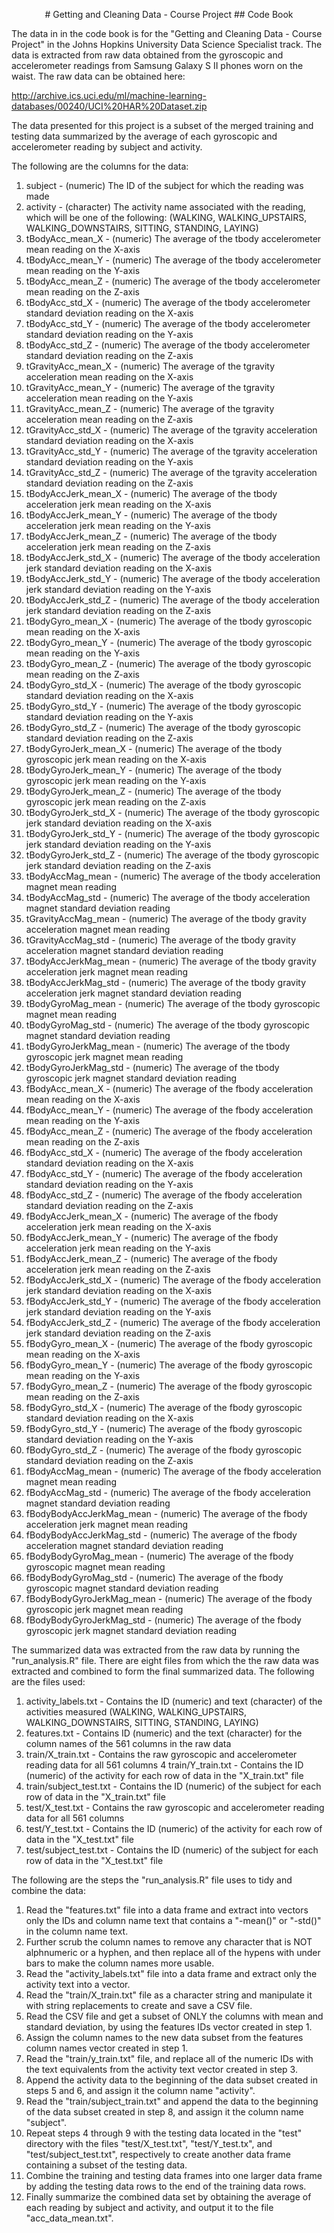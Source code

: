 <p align="center">
# Getting and Cleaning Data - Course Project
## Code Book
</p>
The data in in the code book is for the "Getting and Cleaning Data - Course 
Project" in the Johns Hopkins University Data Science Specialist track.  The
data is extracted from raw data obtained from the gyroscopic and accelerometer
readings from Samsung Galaxy S II phones worn on the waist.  The raw data can be
obtained here:  

http://archive.ics.uci.edu/ml/machine-learning-databases/00240/UCI%20HAR%20Dataset.zip

The data presented for this project is a subset of the merged training and 
testing data summarized by the average of each gyroscopic and accelerometer 
reading by subject and activity.

The following are the columns for the data:

1. subject - (numeric) The ID of the subject for which the reading was made
1. activity - (character) The activity name associated with the reading, which will be one of the following: (WALKING, WALKING_UPSTAIRS, WALKING_DOWNSTAIRS, SITTING, STANDING, LAYING)
1. tBodyAcc_mean_X - (numeric) The average of the tbody accelerometer mean reading on the X-axis
1. tBodyAcc_mean_Y - (numeric) The average of the tbody accelerometer mean reading on the Y-axis
1. tBodyAcc_mean_Z - (numeric) The average of the tbody accelerometer mean reading on the Z-axis
1. tBodyAcc_std_X - (numeric) The average of the tbody accelerometer standard deviation reading on the X-axis
1. tBodyAcc_std_Y - (numeric) The average of the tbody accelerometer standard deviation reading on the Y-axis
1. tBodyAcc_std_Z - (numeric) The average of the tbody accelerometer standard deviation reading on the Z-axis
1. tGravityAcc_mean_X - (numeric) The average of the tgravity acceleration mean reading on the X-axis
1. tGravityAcc_mean_Y - (numeric) The average of the tgravity acceleration mean reading on the Y-axis
1. tGravityAcc_mean_Z - (numeric) The average of the tgravity acceleration mean reading on the Z-axis
1. tGravityAcc_std_X - (numeric) The average of the tgravity acceleration standard deviation reading on the X-axis
1. tGravityAcc_std_Y - (numeric) The average of the tgravity acceleration standard deviation reading on the Y-axis
1. tGravityAcc_std_Z - (numeric) The average of the tgravity acceleration standard deviation reading on the Z-axis
1. tBodyAccJerk_mean_X - (numeric) The average of the tbody acceleration jerk mean reading on the X-axis
1. tBodyAccJerk_mean_Y - (numeric) The average of the tbody acceleration jerk mean reading on the Y-axis
1. tBodyAccJerk_mean_Z - (numeric) The average of the tbody acceleration jerk mean reading on the Z-axis
1. tBodyAccJerk_std_X - (numeric) The average of the tbody acceleration jerk standard deviation reading on the X-axis
1. tBodyAccJerk_std_Y - (numeric) The average of the tbody acceleration jerk standard deviation reading on the Y-axis
1. tBodyAccJerk_std_Z - (numeric) The average of the tbody acceleration jerk standard deviation reading on the Z-axis
1. tBodyGyro_mean_X - (numeric) The average of the tbody gyroscopic mean reading on the X-axis
1. tBodyGyro_mean_Y - (numeric) The average of the tbody gyroscopic mean reading on the Y-axis
1. tBodyGyro_mean_Z - (numeric) The average of the tbody gyroscopic mean reading on the Z-axis
1. tBodyGyro_std_X - (numeric) The average of the tbody gyroscopic standard deviation reading on the X-axis
1. tBodyGyro_std_Y - (numeric) The average of the tbody gyroscopic standard deviation reading on the Y-axis
1. tBodyGyro_std_Z - (numeric) The average of the tbody gyroscopic standard deviation reading on the Z-axis
1. tBodyGyroJerk_mean_X - (numeric) The average of the tbody gyroscopic jerk mean reading on the X-axis
1. tBodyGyroJerk_mean_Y - (numeric) The average of the tbody gyroscopic jerk mean reading on the Y-axis
1. tBodyGyroJerk_mean_Z - (numeric) The average of the tbody gyroscopic jerk mean reading on the Z-axis
1. tBodyGyroJerk_std_X - (numeric) The average of the tbody gyroscopic jerk standard deviation reading on the X-axis
1. tBodyGyroJerk_std_Y - (numeric) The average of the tbody gyroscopic jerk standard deviation reading on the Y-axis
1. tBodyGyroJerk_std_Z - (numeric) The average of the tbody gyroscopic jerk standard deviation reading on the Z-axis
1. tBodyAccMag_mean - (numeric) The average of the tbody acceleration magnet mean reading
1. tBodyAccMag_std - (numeric) The average of the tbody acceleration magnet standard deviation reading
1. tGravityAccMag_mean - (numeric) The average of the tbody gravity acceleration magnet mean reading
1. tGravityAccMag_std - (numeric) The average of the tbody gravity acceleration magnet standard deviation reading
1. tBodyAccJerkMag_mean - (numeric) The average of the tbody gravity acceleration jerk magnet mean reading
1. tBodyAccJerkMag_std - (numeric) The average of the tbody gravity acceleration jerk magnet standard deviation reading
1. tBodyGyroMag_mean - (numeric) The average of the tbody gyroscopic magnet mean reading
1. tBodyGyroMag_std - (numeric) The average of the tbody gyroscopic magnet standard deviation reading
1. tBodyGyroJerkMag_mean - (numeric) The average of the tbody gyroscopic jerk magnet mean reading
1. tBodyGyroJerkMag_std - (numeric) The average of the tbody gyroscopic jerk magnet standard deviation reading
1. fBodyAcc_mean_X - (numeric) The average of the fbody acceleration mean reading on the X-axis
1. fBodyAcc_mean_Y - (numeric) The average of the fbody acceleration mean reading on the Y-axis
1. fBodyAcc_mean_Z - (numeric) The average of the fbody acceleration mean reading on the Z-axis
1. fBodyAcc_std_X - (numeric) The average of the fbody acceleration standard deviation reading on the X-axis
1. fBodyAcc_std_Y - (numeric) The average of the fbody acceleration standard deviation reading on the Y-axis
1. fBodyAcc_std_Z - (numeric) The average of the fbody acceleration standard deviation reading on the Z-axis
1. fBodyAccJerk_mean_X - (numeric) The average of the fbody acceleration jerk mean reading on the X-axis
1. fBodyAccJerk_mean_Y - (numeric) The average of the fbody acceleration jerk mean reading on the Y-axis
1. fBodyAccJerk_mean_Z - (numeric) The average of the fbody acceleration jerk mean reading on the Z-axis
1. fBodyAccJerk_std_X - (numeric) The average of the fbody acceleration jerk standard deviation reading on the X-axis
1. fBodyAccJerk_std_Y - (numeric) The average of the fbody acceleration jerk standard deviation reading on the Y-axis
1. fBodyAccJerk_std_Z - (numeric) The average of the fbody acceleration jerk standard deviation reading on the Z-axis
1. fBodyGyro_mean_X - (numeric) The average of the fbody gyroscopic mean reading on the X-axis
1. fBodyGyro_mean_Y - (numeric) The average of the fbody gyroscopic mean reading on the Y-axis
1. fBodyGyro_mean_Z - (numeric) The average of the fbody gyroscopic mean reading on the Z-axis
1. fBodyGyro_std_X - (numeric) The average of the fbody gyroscopic standard deviation reading on the X-axis
1. fBodyGyro_std_Y - (numeric) The average of the fbody gyroscopic standard deviation reading on the Y-axis
1. fBodyGyro_std_Z - (numeric) The average of the fbody gyroscopic standard deviation reading on the Z-axis
1. fBodyAccMag_mean - (numeric) The average of the fbody acceleration magnet mean reading
1. fBodyAccMag_std - (numeric) The average of the fbody acceleration magnet standard deviation reading
1. fBodyBodyAccJerkMag_mean - (numeric) The average of the fbody acceleration jerk magnet mean reading
1. fBodyBodyAccJerkMag_std - (numeric) The average of the fbody acceleration magnet standard deviation reading
1. fBodyBodyGyroMag_mean - (numeric) The average of the fbody gyroscopic magnet mean reading
1. fBodyBodyGyroMag_std - (numeric) The average of the fbody gyroscopic magnet standard deviation reading
1. fBodyBodyGyroJerkMag_mean - (numeric) The average of the fbody gyroscopic jerk magnet mean reading
1. fBodyBodyGyroJerkMag_std - (numeric) The average of the fbody gyroscopic jerk magnet standard deviation reading

The summarized data was extracted from the raw data by running the 
"run_analysis.R" file.  There are eight files from which the the raw data was 
extracted and combined to form the final summarized data.  The following are the
files used:

1. activity_labels.txt - Contains the ID (numeric) and text (character) of the activities measured (WALKING, WALKING_UPSTAIRS, WALKING_DOWNSTAIRS, SITTING, STANDING, LAYING)
2. features.txt - Contains ID (numeric) and the text (character) for the column names of the 561 columns in the raw data
3. train/X_train.txt - Contains the raw gyroscopic and accelerometer reading data for all 561 columns
4  train/Y_train.txt - Contains the ID (numeric) of the activity for each row of data in the "X_train.txt" file
5. train/subject_test.txt - Contains the ID (numeric) of the subject for each row of data in the "X_train.txt" file
6. test/X_test.txt - Contains the raw gyroscopic and accelerometer reading data for all 561 columns
7. test/Y_test.txt - Contains the ID (numeric) of the activity for each row of data in the "X_test.txt" file
8. test/subject_test.txt - Contains the ID (numeric) of the subject for each row of data in the "X_test.txt" file

The following are the steps the "run_analysis.R" file uses to tidy and combine 
the data:

1. Read the "features.txt" file into a data frame and extract into vectors only the IDs and column name text that contains a "-mean()" or "-std()" in the column name text.
2. Further scrub the column names to remove any character that is NOT alphnumeric or a hyphen, and then replace all of the hypens with under bars to make the column names more usable.
3. Read the "activity_labels.txt" file into a data frame and extract only the activity text into a vector.
4. Read the "train/X_train.txt" file as a character string and manipulate it with string replacements to create and save a CSV file.
5. Read the CSV file and get a subset of ONLY the columns with mean and standard deviation, by using the features IDs vector created in step 1.
6. Assign the column names to the new data subset from the features column names vector created in step 1.
7. Read the "train/y_train.txt" file, and replace all of the numeric IDs with the text equivalents from the activity text vector created in step 3.
8. Append the activity data to the beginning of the data subset created in steps 5 and 6, and assign it the column name "activity".
9. Read the "train/subject_train.txt" and append the data to the beginning of the data subset created in step 8, and assign it the column name "subject".
10. Repeat steps 4 through 9 with the testing data located in the "test" directory with the files "test/X_test.txt", "test/Y_test.tx", and "test/subject_test.txt", respectively to create another data frame containing a subset of the testing data.
11. Combine the training and testing data frames into one larger data frame by adding the testing data rows to the end of the training data rows.
12. Finally summarize the combined data set by obtaining the average of each reading by subject and activity, and output it to the file "acc_data_mean.txt".
